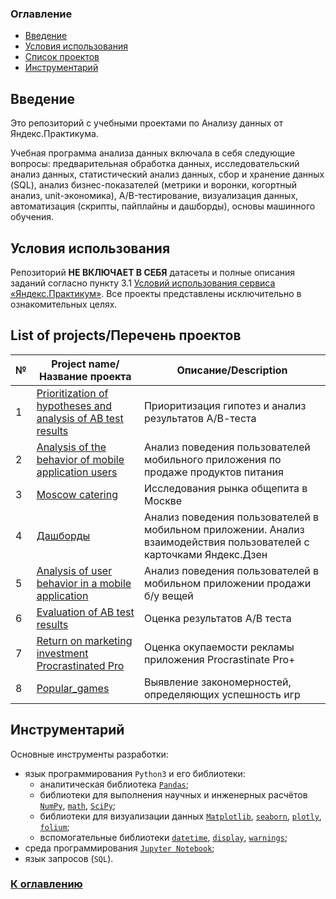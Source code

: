 ### Оглавление<a class="anchor" id="contents"></a>
* [Введение](#chapter1)
* [Условия использования](#chapter2)
* [Список проектов](#chapter3)
* [Инструментарий](#chapter4)

## Введение<a class="anchor" id="chapter1"></a>
Это репозиторий с учебными проектами по Анализу данных от Яндекс.Практикума.

Учебная программа анализа данных включала в себя следующие вопросы: предварительная обработка данных, исследовательский анализ данных, статистический анализ данных, сбор и хранение данных (SQL), анализ бизнес-показателей (метрики и воронки, когортный анализ, unit-экономика), A/B-тестирование, визуализация данных, автоматизация (скрипты, пайплайны и дашборды), основы машинного обучения.

## Условия использования<a class="anchor" id="chapter2"></a>
Репозиторий **НЕ ВКЛЮЧАЕТ В СЕБЯ** датасеты и полные описания заданий согласно пункту 3.1 [Условий использования сервиса «Яндекс.Практикум»](https://yandex.ru/legal/praktikum_termsofuse/). Все проекты представлены исключительно в ознакомительных целях.

## List of projects/Перечень проектов<a class="anchor" id="chapter3"></a>
№ | Project name/Название проекта | Описание/Description
| --- | --- | ---
1 | [Prioritization of hypotheses and analysis of AB test results](https://github.com/RinaTrenina/AD/tree/main/Prioritization%20of%20hypotheses%20and%20analysis%20of%20AB%20test%20results) | Приоритизация гипотез и анализ результатов А/В-теста
2 | [Analysis of the behavior of mobile application users](https://github.com/RinaTrenina/AD/tree/main/Analysis%20of%20the%20behavior%20of%20mobile%20application%20users) | Анализ поведения пользователей мобильного приложения по продаже продуктов питания
3 | [Moscow catering](https://github.com/RinaTrenina/AD/tree/main/Moscow%20catering) | Исследования рынка общепита в Москве
4 | [Дашборды](https://github.com/RinaTrenina/AD/tree/main/%D0%94%D0%B0%D1%88%D0%B1%D0%BE%D1%80%D0%B4%D1%8B) | Анализ поведения пользователей в мобильном приложении. Анализ взаимодействия пользователей с карточками Яндекс.Дзен
5 | [Analysis of user behavior in a mobile application](https://github.com/RinaTrenina/AD/tree/main/Analysis%20of%20user%20behavior%20in%20a%20mobile%20application) | Анализ поведения пользователей в мобильном приложении продажи б/у вещей
6 | [Evaluation of AB test results](https://github.com/RinaTrenina/AD/tree/main/Evaluation%20of%20AB%20test%20results) | Оценка результатов А/В теста
7 | [Return on marketing investment Procrastinated Pro](https://github.com/RinaTrenina/AD/tree/main/Return%20on%20marketing%20investment%20Procrastinated%20Pro) | Оценка окупаемости рекламы приложения Procrastinate Pro+
8 | [Popular_games](https://github.com/RinaTrenina/AD/tree/main/Popular_games) | Выявление закономерностей, определяющих успешность игр

## Инструментарий<a class="anchor" id="chapter4"></a>
Основные инструменты разработки:
- язык программирования `Python3` и его библиотеки:
	- аналитическая библиотека [`Pandas`](https://pandas.pydata.org/);
	- библиотеки для выполнения научных и инженерных расчётов [`NumPy`](http://www.numpy.org/), [`math`](https://docs.python.org/3/library/math.html), [`SciPy`](https://www.scipy.org/);
	- библиотеки для визуализации данных [`Matplotlib`](https://matplotlib.org/), [`seaborn`](https://seaborn.pydata.org/), [`plotly`](https://plotly.com/python/), [`folium`](https://python-visualization.github.io/folium/);
	- вспомогательные библиотеки [`datetime`](https://docs.python.org/3/library/datetime.html), [`display`](https://ipython.org/ipython-doc/3/api/generated/IPython.display.html), [`warnings`](https://docs.python.org/3/library/warnings.html);
- среда программирования [`Jupyter Notebook`](https://jupyter.org/);
- язык запросов (`SQL`).

### [К оглавлению](#contents)
